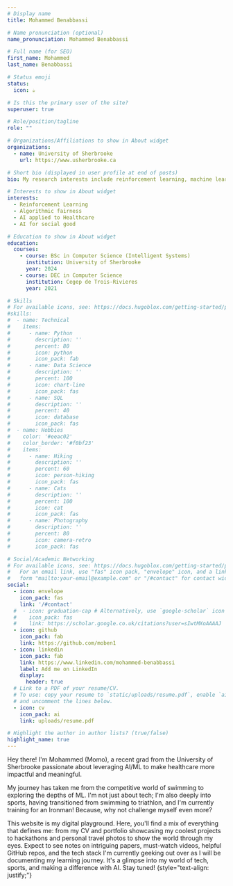 ```yaml
---
# Display name
title: Mohammed Benabbassi

# Name pronunciation (optional)
name_pronunciation: Mohammed Benabbassi

# Full name (for SEO)
first_name: Mohammed
last_name: Benabbassi

# Status emoji
status:
  icon: ☕️

# Is this the primary user of the site?
superuser: true

# Role/position/tagline
role: ""

# Organizations/Affiliations to show in About widget
organizations:
  - name: University of Sherbrooke
    url: https://www.usherbrooke.ca

# Short bio (displayed in user profile at end of posts)
bio: My research interests include reinforcement learning, machine learning applied to healthcare and algorithmic fairness.

# Interests to show in About widget
interests:
  - Reinforcement Learning
  - Algorithmic fairness
  - AI applied to Healthcare
  - AI for social good

# Education to show in About widget
education:
  courses:
    - course: BSc in Computer Science (Intelligent Systems)
      institution: University of Sherbrooke
      year: 2024
    - course: DEC in Computer Science
      institution: Cegep de Trois-Rivieres
      year: 2021

# Skills
# For available icons, see: https://docs.hugoblox.com/getting-started/page-builder/#icons
#skills:
#  - name: Technical
#    items:
#      - name: Python
#        description: ''
#        percent: 80
#        icon: python
#        icon_pack: fab
#      - name: Data Science
#        description: ''
#        percent: 100
#        icon: chart-line
#        icon_pack: fas
#      - name: SQL
#        description: ''
#        percent: 40
#        icon: database
#        icon_pack: fas
#  - name: Hobbies
#    color: '#eeac02'
#    color_border: '#f0bf23'
#    items:
#      - name: Hiking
#        description: ''
#        percent: 60
#        icon: person-hiking
#        icon_pack: fas
#      - name: Cats
#        description: ''
#        percent: 100
#        icon: cat
#        icon_pack: fas
#      - name: Photography
#        description: ''
#        percent: 80
#        icon: camera-retro
#        icon_pack: fas

# Social/Academic Networking
# For available icons, see: https://docs.hugoblox.com/getting-started/page-builder/#icons
#   For an email link, use "fas" icon pack, "envelope" icon, and a link in the
#   form "mailto:your-email@example.com" or "/#contact" for contact widget.
social:
  - icon: envelope
    icon_pack: fas
    link: '/#contact'
  #  - icon: graduation-cap # Alternatively, use `google-scholar` icon from `ai` icon pack
  #    icon_pack: fas
  #    link: https://scholar.google.co.uk/citations?user=sIwtMXoAAAAJ
  - icon: github
    icon_pack: fab
    link: https://github.com/moben1
  - icon: linkedin
    icon_pack: fab
    link: https://www.linkedin.com/mohammed-benabbassi
    label: Add me on LinkedIn
    display:
      header: true
  # Link to a PDF of your resume/CV.
  # To use: copy your resume to `static/uploads/resume.pdf`, enable `ai` icons in `params.yaml`,
  # and uncomment the lines below.
  - icon: cv
    icon_pack: ai
    link: uploads/resume.pdf

# Highlight the author in author lists? (true/false)
highlight_name: true
---
```



Hey there! I'm Mohammed (Momo), a recent grad from the University of Sherbrooke passionate about leveraging AI/ML to
make healthcare more impactful and meaningful.

My journey has taken me from the competitive world of swimming to exploring the depths of ML. I'm not just about tech;
I'm also deeply into sports, having transitioned from swimming to triathlon, and I'm currently training for an Ironman!
Because, why not challenge myself even more?

This website is my digital playground. Here, you'll find a mix of everything that defines me: from my CV and portfolio
showcasing my coolest projects to hackathons and personal travel photos to show the world through my eyes. Expect to see
notes on intriguing papers, must-watch videos, helpful GitHub repos, and the tech stack I'm currently geeking out over
as I will be documenting my learning journey. It's a glimpse into my world of tech, sports, and making a difference with
AI. Stay tuned!
{style="text-align: justify;"}
